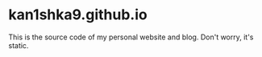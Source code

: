 # kan1shka9.github.io
This is the source code of my personal website and blog. Don't worry, it's static.
